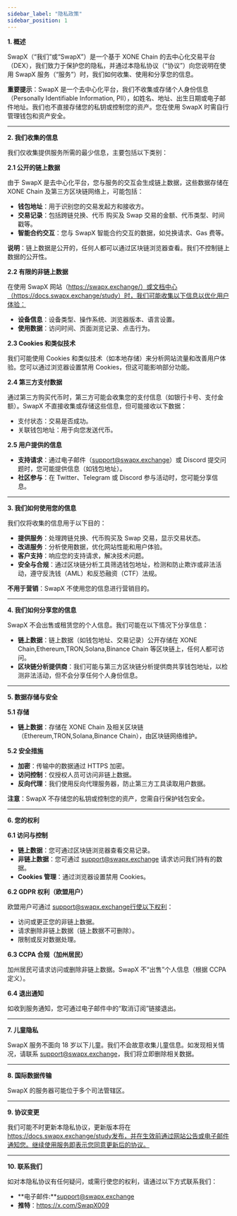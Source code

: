 ```yaml
---
sidebar_label: "隐私政策"
sidebar_position: 1
---
```


**1. 概述**

SwapX（“我们”或“SwapX”）是一个基于 XONE Chain 的去中心化交易平台（DEX），我们致力于保护您的隐私，并通过本隐私协议（“协议”）向您说明在使用 SwapX 服务（“服务”）时，我们如何收集、使用和分享您的信息。

**重要提示**：SwapX 是一个去中心化平台，我们不收集或存储个人身份信息（Personally Identifiable Information, PII），如姓名、地址、出生日期或电子邮件地址。我们也不直接存储您的私钥或控制您的资产。您在使用 SwapX 时需自行管理钱包和资产安全。

---

**2. 我们收集的信息**

我们仅收集提供服务所需的最少信息，主要包括以下类别：

**2.1 公开的链上数据**

由于 SwapX 是去中心化平台，您与服务的交互会生成链上数据，这些数据存储在 XONE Chain 及第三方区块链网络上，可能包括：

- **钱包地址**：用于识别您的交易发起方和接收方。
- **交易记录**：包括跨链兑换、代币 购买及 Swap 交易的金额、代币类型、时间戳等。
- **智能合约交互**：您与 SwapX 智能合约交互的数据，如兑换请求、Gas 费等。

**说明**：链上数据是公开的，任何人都可以通过区块链浏览器查看。我们不控制链上数据的公开性。

**2.2 有限的非链上数据**

在使用 SwapX 网站（https://swapx.exchange/）或文档中心（https://docs.swapx.exchange/study）时，我们可能收集以下信息以优化用户体验：

- **设备信息**：设备类型、操作系统、浏览器版本、语言设置。
- **使用数据**：访问时间、页面浏览记录、点击行为。

**2.3 Cookies 和类似技术**

我们可能使用 Cookies 和类似技术（如本地存储）来分析网站流量和改善用户体验。您可以通过浏览器设置禁用 Cookies，但这可能影响部分功能。

**2.4 第三方支付数据**

通过第三方购买代币时，第三方可能会收集您的支付信息（如银行卡号、支付金额）。SwapX 不直接收集或存储这些信息，但可能接收以下数据：

- 支付状态：交易是否成功。
- 关联钱包地址：用于向您发送代币。

**2.5 用户提供的信息**

- **支持请求**：通过电子邮件（support@swapx.exchange）或 Discord 提交问题时，您可能提供信息（如钱包地址）。
- **社区参与**：在 Twitter、Telegram 或 Discord 参与活动时，您可能分享信息。

---

**3. 我们如何使用您的信息**

我们仅将收集的信息用于以下目的：

- **提供服务**：处理跨链兑换、代币购买及 Swap 交易，显示交易状态。
- **改进服务**：分析使用数据，优化网站性能和用户体验。
- **客户支持**：响应您的支持请求，解决技术问题。
- **安全与合规**：通过区块链分析工具筛选钱包地址，检测和防止欺诈或非法活动，遵守反洗钱（AML）和反恐融资（CTF）法规。

**不用于营销**：SwapX 不使用您的信息进行营销目的。

---

**4. 我们如何分享您的信息**

SwapX 不会出售或租赁您的个人信息。我们可能在以下情况下分享信息：

- **链上数据**：链上数据（如钱包地址、交易记录）公开存储在 XONE Chain,Ethereum,TRON,Solana,Binance Chain 等区块链上，任何人都可访问。
- **区块链分析提供商**：我们可能与第三方区块链分析提供商共享钱包地址，以检测非法活动，但不会分享任何个人身份信息。

---

**5. 数据存储与安全**

**5.1 存储**

- **链上数据**：存储在 XONE Chain 及相关区块链（Ethereum,TRON,Solana,Binance Chain），由区块链网络维护。

**5.2 安全措施**

- **加密**：传输中的数据通过 HTTPS 加密。
- **访问控制**：仅授权人员可访问非链上数据。
- **反向代理**：我们使用反向代理服务器，防止第三方工具读取用户数据。

**注意**：SwapX 不存储您的私钥或控制您的资产，您需自行保护钱包安全。

---

**6. 您的权利**

**6.1 访问与控制**

- **链上数据**：您可通过区块链浏览器查看交易记录。
- **非链上数据**：您可通过 support@swapx.exchange 请求访问我们持有的数据。
- **Cookies 管理**：通过浏览器设置禁用 Cookies。

**6.2 GDPR 权利（欧盟用户）**

欧盟用户可通过 support@swapx.exchange行使以下权利：

- 访问或更正您的非链上数据。
- 请求删除非链上数据（链上数据不可删除）。
- 限制或反对数据处理。

**6.3 CCPA 合规（加州居民）**

加州居民可请求访问或删除非链上数据。SwapX 不“出售”个人信息（根据 CCPA 定义）。

**6.4 退出通知**

如收到服务通知，您可通过电子邮件中的“取消订阅”链接退出。

---

**7. 儿童隐私**

SwapX 服务不面向 18 岁以下儿童。我们不会故意收集儿童信息。如发现相关情况，请联系 support@swapx.exchange，我们将立即删除相关数据。

---

**8. 国际数据传输**

SwapX 的服务器可能位于多个司法管辖区。

---

**9. 协议变更**

我们可能不时更新本隐私协议，更新版本将在 https://docs.swapx.exchange/study发布，并在生效前通过网站公告或电子邮件通知您。继续使用服务即表示您同意更新后的协议。

---

**10. 联系我们**

如对本隐私协议有任何疑问，或需行使您的权利，请通过以下方式联系我们：

- **电子邮件:**support@swapx.exchange
- **推特**：https://x.com/SwapX009